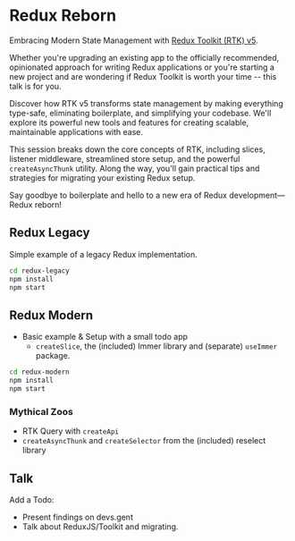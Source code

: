 Redux Reborn
============

Embracing Modern State Management with [Redux Toolkit (RTK) v5](https://redux-toolkit.js.org/).

Whether you're upgrading an existing app to the officially recommended, opinionated approach for writing Redux applications or you're starting a new project and are wondering if Redux Toolkit is worth your time -- this talk is for you.

Discover how RTK v5 transforms state management by making everything type-safe, eliminating boilerplate, and simplifying your codebase. We'll explore its powerful new tools and features for creating scalable, maintainable applications with ease.

This session breaks down the core concepts of RTK, including slices, listener middleware, streamlined store setup, and the powerful `createAsyncThunk` utility. Along the way, you'll gain practical tips and strategies for migrating your existing Redux setup.

Say goodbye to boilerplate and hello to a new era of Redux development—Redux reborn!

## Redux Legacy

Simple example of a legacy Redux implementation.

```sh
cd redux-legacy
npm install
npm start
```

## Redux Modern

- Basic example & Setup with a small todo app
  - `createSlice`, the (included) Immer library and (separate) `useImmer` package.


```sh
cd redux-modern
npm install
npm start
```

### Mythical Zoos

- RTK Query with `createApi`
- `createAsyncThunk` and `createSelector` from the (included) reselect library


## Talk

Add a Todo:
- Present findings on devs.gent
- Talk about ReduxJS/Toolkit and migrating.
